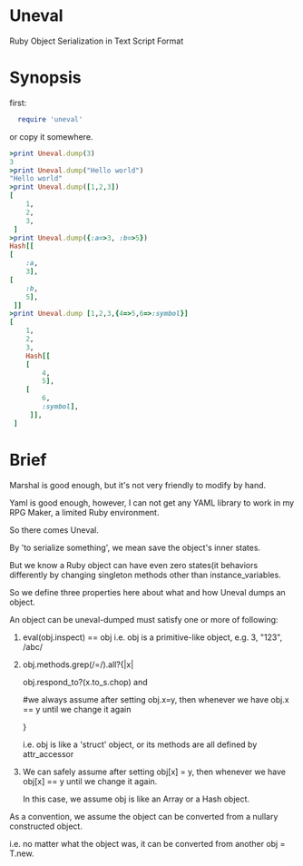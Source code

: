 Uneval
======

Ruby Object Serialization in Text Script Format


Synopsis
========
first:
```ruby
  require 'uneval' 
```
or copy it somewhere.

```ruby
>print Uneval.dump(3)
3
>print Uneval.dump("Hello world") 
"Hello world"
>print Uneval.dump([1,2,3])
[
    1,
    2,
    3,
 ]
>print Uneval.dump({:a=>3, :b=>5})
Hash[[
[
    :a,
    3],
[
    :b,
    5],
 ]]
>print Uneval.dump [1,2,3,{4=>5,6=>:symbol}]
[
    1,
    2,
    3,
    Hash[[
    [
        4,
        5],
    [
        6,
        :symbol],
     ]],
 ]

```





Brief
=======

Marshal is good enough, but it's not very friendly to modify by hand.

Yaml is good enough, however, I can not get any YAML library to work in my RPG Maker, a limited Ruby environment.


So there comes Uneval.

By 'to serialize something', we mean save the object's inner states.

But we know a Ruby object can have even zero states(it behaviors differently by changing singleton methods other than instance_variables.

So we define three properties here about what and how Uneval dumps an object.

An object can be uneval-dumped must satisfy one or more of following:

1) eval(obj.inspect) == obj    i.e. obj is a primitive-like object, e.g. 3, "123", /abc/

2) obj.methods.grep(/=/).all?{|x|

     obj.respond_to?(x.to_s.chop) and

     #we always assume after setting obj.x=y, then whenever we have obj.x == y until we change it again

   }

   i.e. obj is like a 'struct' object, or its methods are all defined by attr_accessor

3) We can safely assume after setting obj[x] = y, then whenever we have obj[x] == y until we change it again.

   In this case, we assume obj is like an Array or a Hash object.


As a convention, we assume the object can be converted from a nullary constructed object.

i.e. no matter what the object was, it can be converted from another obj = T.new.

  

